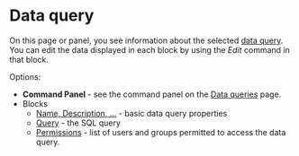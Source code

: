 # Data query
 
On this page or panel, you see information about the selected [data query](../data-queries). You can edit the data displayed in each block by using the *Edit* command in that block.
   
Options:

- **Command Panel** - see the command panel on the [Data queries](../data-queries) page.
- Blocks
    - [Name, Description, ...](data-query/edit) - basic data query properties
    - [Query](data-query/query) - the SQL query
    - [Permissions](data-query/permissions) - list of users and groups permitted to access the data query.
